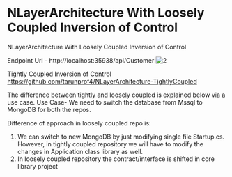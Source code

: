 # NLayerArchitecture With Loosely Coupled Inversion of Control
NLayerArchitecture With Loosely Coupled Inversion of Control

Endpoint Url - http://localhost:35938/api/Customer
![2](https://user-images.githubusercontent.com/116249623/212545546-ca5ded9d-6d14-4df7-b2d6-b7168bd6050b.jpg)


Tightly Coupled Inversion of Control
https://github.com/tarunprof4/NLayerArchitecture-TightlyCoupled


The difference between tightly and loosely coupled is explained below via a use case.
Use Case- We need to switch the database from Mssql to MongoDB for both the repos. 

Difference of approach in loosely coupled repo is:
1. We can switch to new MongoDB by just modifying single file Startup.cs. However, in tightly coupled repository we will have to modify the changes in Application class library as well.
2. In loosely coupled repository the contract/interface is shifted in core library project

